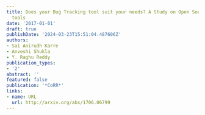 ```yaml
---
title: Does your Bug Tracking tool suit your needs? A Study on Open Source Bug Tracking
  tools
date: '2017-01-01'
draft: true
publishDate: '2024-03-23T15:51:04.487606Z'
authors:
- Sai Anirudh Karre
- Anveshi Shukla
- Y. Raghu Reddy
publication_types:
- '2'
abstract: ''
featured: false
publication: '*CoRR*'
links:
- name: URL
  url: http://arxiv.org/abs/1706.06799
---
```


